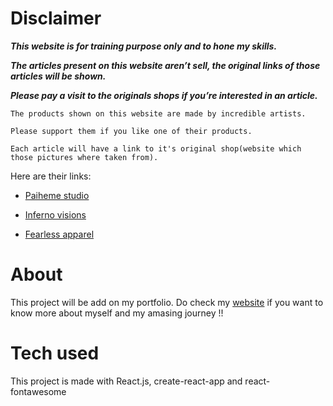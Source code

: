 # Disclaimer

***This website is for training purpose only and to hone my skills.***

***The articles present on this website aren’t sell, the original links of those articles will be shown.***

***Please pay a visit to the originals shops if you’re interested in an article.***

    The products shown on this website are made by incredible artists.

    Please support them if you like one of their products.

    Each article will have a link to it's original shop(website which those pictures where taken from).

Here are their links:

- [Paiheme studio](https://paihemestudio.com)

- [Inferno visions](https://infernovisions.bigcartel.com)

- [Fearless apparel](https://www.fearlessapparel.com/men/)

# About

This project will be add on my portfolio. Do check my [website](https://gitraed.github.io/portfolio/) if you  want to know more about myself and my amasing journey !!

# Tech used

This project is made with React.js, create-react-app and react-fontawesome